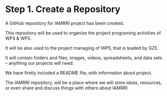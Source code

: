 # Step 1. Create a Repository

A GitHub repository for IAMRRI project has been created.

This repository will be used to organize the project programing activities of WP3 & WP5.

It will be also used to the project managing of WP5, that is leaded by GZE.

It will contain folders and files, images, videos, spreadsheets, and data sets – anything our projects will need.

We have firstly included a README file, with information about project.

The IAMRRI repository, will be a place where we will store ideas, resources, or even share and discuss things with others about IAMRRI.
